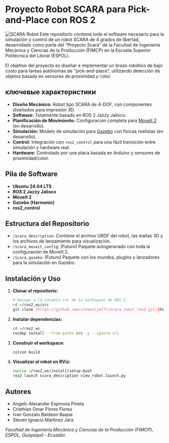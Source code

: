 # Proyecto Robot SCARA para Pick-and-Place con ROS 2

![SCARA Robot](https://i.imgur.com/your-image-url.png)
Este repositorio contiene todo el software necesario para la simulación y control de un robot SCARA de 4 grados de libertad, desarrollado como parte del "Proyecto Scara" de la Facultad de Ingeniería Mecánica y Ciencias de la Producción (FIMCP) en la Escuela Superior Politécnica del Litoral (ESPOL).

El objetivo del proyecto es diseñar e implementar un brazo robótico de bajo costo para tareas autónomas de "pick-and-place", utilizando detección de objetos basada en sensores de proximidad y color.

##  ключевые характеристики

* **Diseño Mecánico:** Robot tipo SCARA de 4-DOF, con componentes diseñados para impresión 3D.
* **Software:** Totalmente basado en ROS 2 Jazzy Jalisco.
* **Planificación de Movimiento:** Configuración completa para [MoveIt 2](https://moveit.ros.org/) (en desarrollo).
* **Simulación:** Modelo de simulación para [Gazebo](http://gazebosim.org/) con físicas realistas (en desarrollo).
* **Control:** Integración con `ros2_control` para una fácil transición entre simulación y hardware real.
* **Hardware:** Controlado por una placa basada en Arduino y sensores de proximidad/color.

## Pila de Software

* **Ubuntu 24.04 LTS**
* **ROS 2 Jazzy Jalisco**
* **MoveIt 2**
* **Gazebo (Harmonic)**
* **ros2_control**

## Estructura del Repositorio

* `/scara_description`: Contiene el archivo URDF del robot, las mallas 3D y los archivos de lanzamiento para visualización.
* `/scara_moveit_config`: (Futuro) Paquete autogenerado con toda la configuración de MoveIt 2.
* `/scara_gazebo`: (Futuro) Paquete con los mundos, plugins y lanzadores para la simulación en Gazebo.

## Instalación y Uso

1.  **Clonar el repositorio:**
    ```bash
    # Navega a la carpeta src de tu workspace de ROS 2
    cd ~/ros2_ws/src
    git clone [https://github.com/stevenijm777/scara_robot_ros2.git](https://github.com/stevenijm777/scara_robot_ros2.git)
    ```

2.  **Instalar dependencias:**
    ```bash
    cd ~/ros2_ws
    rosdep install --from-paths src -y --ignore-src
    ```

3.  **Construir el workspace:**
    ```bash
    colcon build
    ```

4.  **Visualizar el robot en RViz:**
    ```bash
    source ~/ros2_ws/install/setup.bash
    ros2 launch scara_description view_robot.launch.py
    ```

## Autores

* Angelo Alexander Espinoza Pinela
* Cristhian Omar Flores Flores
* Ivan Gonzalo Baldeon Baque
* Steven Ignacio Martinez Jara

*Facultad de Ingeniería Mecánica y Ciencias de la Producción (FIMCP), ESPOL, Guayaquil - Ecuador.*